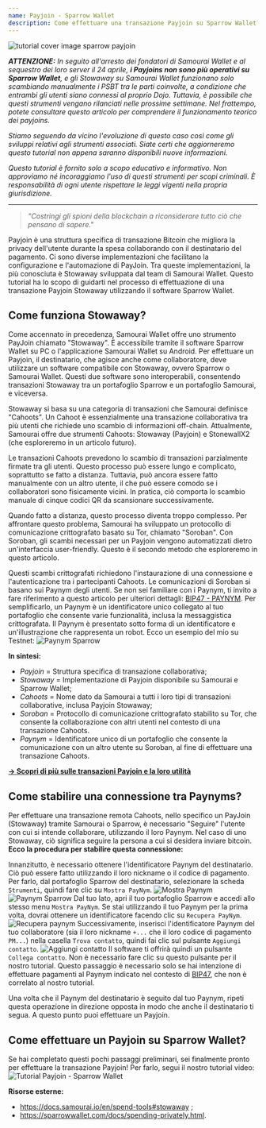 ```yaml
---
name: Payjoin - Sparrow Wallet
description: Come effettuare una transazione Payjoin su Sparrow Wallet?
---
```

![tutorial cover image sparrow payjoin](assets/cover.webp)

***ATTENZIONE:** In seguito all'arresto dei fondatori di Samourai Wallet e al sequestro dei loro server il 24 aprile, **i Payjoins non sono più operativi su Sparrow Wallet**, e gli Stowaway su Samourai Wallet funzionano solo scambiando manualmente i PSBT tra le parti coinvolte, a condizione che entrambi gli utenti siano connessi al proprio Dojo. Tuttavia, è possibile che questi strumenti vengano rilanciati nelle prossime settimane. Nel frattempo, potete consultare questo articolo per comprendere il funzionamento teorico dei payjoins.*

_Stiamo seguendo da vicino l'evoluzione di questo caso così come gli sviluppi relativi agli strumenti associati. Siate certi che aggiorneremo questo tutorial non appena saranno disponibili nuove informazioni._

_Questo tutorial è fornito solo a scopo educativo e informativo. Non approviamo né incoraggiamo l'uso di questi strumenti per scopi criminali. È responsabilità di ogni utente rispettare le leggi vigenti nella propria giurisdizione._

---

> *"Costringi gli spioni della blockchain a riconsiderare tutto ciò che pensano di sapere."*

Payjoin è una struttura specifica di transazione Bitcoin che migliora la privacy dell'utente durante la spesa collaborando con il destinatario del pagamento. Ci sono diverse implementazioni che facilitano la configurazione e l'automazione di PayJoin. Tra queste implementazioni, la più conosciuta è Stowaway sviluppata dal team di Samourai Wallet. Questo tutorial ha lo scopo di guidarti nel processo di effettuazione di una transazione Payjoin Stowaway utilizzando il software Sparrow Wallet.

## Come funziona Stowaway?

Come accennato in precedenza, Samourai Wallet offre uno strumento PayJoin chiamato "Stowaway". È accessibile tramite il software Sparrow Wallet su PC o l'applicazione Samourai Wallet su Android. Per effettuare un Payjoin, il destinatario, che agisce anche come collaboratore, deve utilizzare un software compatibile con Stowaway, ovvero Sparrow o Samourai Wallet. Questi due software sono interoperabili, consentendo transazioni Stowaway tra un portafoglio Sparrow e un portafoglio Samourai, e viceversa.

Stowaway si basa su una categoria di transazioni che Samourai definisce "Cahoots". Un Cahoot è essenzialmente una transazione collaborativa tra più utenti che richiede uno scambio di informazioni off-chain. Attualmente, Samourai offre due strumenti Cahoots: Stowaway (Payjoin) e StonewallX2 (che esploreremo in un articolo futuro).

Le transazioni Cahoots prevedono lo scambio di transazioni parzialmente firmate tra gli utenti. Questo processo può essere lungo e complicato, soprattutto se fatto a distanza. Tuttavia, può ancora essere fatto manualmente con un altro utente, il che può essere comodo se i collaboratori sono fisicamente vicini. In pratica, ciò comporta lo scambio manuale di cinque codici QR da scansionare successivamente.

Quando fatto a distanza, questo processo diventa troppo complesso. Per affrontare questo problema, Samourai ha sviluppato un protocollo di comunicazione crittografato basato su Tor, chiamato "Soroban". Con Soroban, gli scambi necessari per un Payjoin vengono automatizzati dietro un'interfaccia user-friendly. Questo è il secondo metodo che esploreremo in questo articolo.

Questi scambi crittografati richiedono l'instaurazione di una connessione e l'autenticazione tra i partecipanti Cahoots. Le comunicazioni di Soroban si basano sui Paynym degli utenti. Se non sei familiare con i Paynym, ti invito a fare riferimento a questo articolo per ulteriori dettagli: [BIP47 - PAYNYM](https://planb.network/tutorials/privacy/paynym-bip47).
Per semplificarlo, un Paynym è un identificatore unico collegato al tuo portafoglio che consente varie funzionalità, inclusa la messaggistica crittografata. Il Paynym è presentato sotto forma di un identificatore e un'illustrazione che rappresenta un robot. Ecco un esempio del mio su Testnet: ![Paynym Sparrow](assets/it/1.webp)

**In sintesi:**
- *Payjoin* = Struttura specifica di transazione collaborativa;
- *Stowaway* = Implementazione di Payjoin disponibile su Samourai e Sparrow Wallet;
- *Cahoots* = Nome dato da Samourai a tutti i loro tipi di transazioni collaborative, inclusa Payjoin Stowaway;
- *Soroban* = Protocollo di comunicazione crittografato stabilito su Tor, che consente la collaborazione con altri utenti nel contesto di una transazione Cahoots.
- *Paynym* = Identificatore unico di un portafoglio che consente la comunicazione con un altro utente su Soroban, al fine di effettuare una transazione Cahoots.

[**-> Scopri di più sulle transazioni Payjoin e la loro utilità**](https://planb.network/tutorials/privacy/payjoin)

## Come stabilire una connessione tra Paynyms?
Per effettuare una transazione remota Cahoots, nello specifico un PayJoin (Stowaway) tramite Samourai o Sparrow, è necessario "Seguire" l'utente con cui si intende collaborare, utilizzando il loro Paynym. Nel caso di uno Stowaway, ciò significa seguire la persona a cui si desidera inviare bitcoin.
**Ecco la procedura per stabilire questa connessione:**

Innanzitutto, è necessario ottenere l'identificatore Paynym del destinatario. Ciò può essere fatto utilizzando il loro nickname o il codice di pagamento. Per farlo, dal portafoglio Sparrow del destinatario, selezionare la scheda `Strumenti`, quindi fare clic su `Mostra PayNym`.
![Mostra Paynym](assets/notext/2.webp)
![Paynym Sparrow](assets/it/1.webp)
Dal tuo lato, apri il tuo portafoglio Sparrow e accedi allo stesso menu `Mostra PayNym`. Se stai utilizzando il tuo Paynym per la prima volta, dovrai ottenere un identificatore facendo clic su `Recupera PayNym`.
![Recupera paynym](assets/notext/3.webp)
Successivamente, inserisci l'identificatore Paynym del tuo collaboratore (sia il loro nickname `+...` che il loro codice di pagamento `PM...`) nella casella `Trova contatto`, quindi fai clic sul pulsante `Aggiungi contatto`.
![Aggiungi contatto](assets/notext/4.webp)
Il software ti offrirà quindi un pulsante `Collega contatto`. Non è necessario fare clic su questo pulsante per il nostro tutorial. Questo passaggio è necessario solo se hai intenzione di effettuare pagamenti al Paynym indicato nel contesto di [BIP47](https://planb.network/tutorials/privacy/paynym-bip47), che non è correlato al nostro tutorial.

Una volta che il Paynym del destinatario è seguito dal tuo Paynym, ripeti questa operazione in direzione opposta in modo che anche il destinatario ti segua. A questo punto puoi effettuare un Payjoin.

## Come effettuare un Payjoin su Sparrow Wallet?
Se hai completato questi pochi passaggi preliminari, sei finalmente pronto per effettuare la transazione Payjoin! Per farlo, segui il nostro tutorial video:
![Tutorial Payjoin - Sparrow Wallet](https://youtu.be/ZQxKod3e0Mg)

**Risorse esterne:**
- https://docs.samourai.io/en/spend-tools#stowaway ;
- https://sparrowwallet.com/docs/spending-privately.html.
